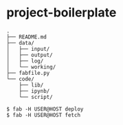 # project-boilerplate

```
.
├── README.md
├── data/
│   ├── input/
│   ├── output/
│   ├── log/
│   └── working/
├── fabfile.py
└── code/
    ├── lib/
    ├── ipynb/
    └── script/
```

```
$ fab -H USER@HOST deploy
$ fab -H USER@HOST fetch
```
